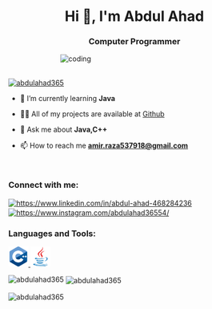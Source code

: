 <h1 align="center">Hi 👋, I'm Abdul Ahad</h1>
<h3 align="center">Computer Programmer</h3>

<img align="right" alt="coding" width="400" src="https://camo.githubusercontent.com/cae12fddd9d6982901d82580bdf321d81fb299141098ca1c2d4891870827bf17/68747470733a2f2f6d69726f2e6d656469756d2e636f6d2f6d61782f313336302f302a37513379765349765f7430696f4a2d5a2e676966">
<br>
<br>

<p align="left"> <a href="https://github.com/ryo-ma/github-profile-trophy"><img src="https://github-profile-trophy.vercel.app/?username=abdulahad365" alt="abdulahad365" /></a> </p>

- 🌱 I’m currently learning **Java**

- 👨‍💻 All of my projects are available at [Github](Github)

- 💬 Ask me about **Java,C++**

- 📫 How to reach me **amir.raza537918@gmail.com**
<br>

<h3 align="left">Connect with me:</h3>
<p align="left">
<a href="https://linkedin.com/in/https://www.linkedin.com/in/abdul-ahad-468284236" target="blank"><img align="center" src="https://raw.githubusercontent.com/rahuldkjain/github-profile-readme-generator/master/src/images/icons/Social/linked-in-alt.svg" alt="https://www.linkedin.com/in/abdul-ahad-468284236" height="30" width="40" /></a>
<a href="https://instagram.com/https://www.instagram.com/abdulahad36554/" target="blank"><img align="center" src="https://raw.githubusercontent.com/rahuldkjain/github-profile-readme-generator/master/src/images/icons/Social/instagram.svg" alt="https://www.instagram.com/abdulahad36554/" height="30" width="40" /></a>
</p>

<h3 align="left">Languages and Tools:</h3>
<p align="left"> <a href="https://www.w3schools.com/cpp/" target="_blank" rel="noreferrer"> <img src="https://raw.githubusercontent.com/devicons/devicon/master/icons/cplusplus/cplusplus-original.svg" alt="cplusplus" width="40" height="40"/> </a> <a href="https://www.java.com" target="_blank" rel="noreferrer"> <img src="https://raw.githubusercontent.com/devicons/devicon/master/icons/java/java-original.svg" alt="java" width="40" height="40"/> </a> </p>

<p><img align="left" src="https://github-readme-stats.vercel.app/api/top-langs?username=abdulahad365&show_icons=true&locale=en&layout=compact" alt="abdulahad365" /></p>

<p>&nbsp;<img align="center" src="https://github-readme-stats.vercel.app/api?username=abdulahad365&show_icons=true&locale=en" alt="abdulahad365" /></p>

<p><img align="center" src="https://github-readme-streak-stats.herokuapp.com/?user=abdulahad365&" alt="abdulahad365" /></p>

